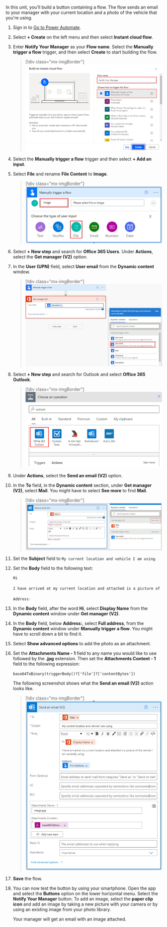 In this unit, you'll build a button containing a flow. The flow sends an email to your manager with your current location and a photo of the vehicle that you're using.

1. Sign in to [Go to Power Automate](https://flow.microsoft.com/?azure-portal=true).

1. Select **+ Create** on the left menu and then select **Instant cloud flow**.

1. Enter **Notify Your Manager** as your **Flow name**. Select the
   **Manually trigger a flow** trigger, and then select **Create** to start building the flow.

   > [!div class="mx-imgBorder"]
   > [![Screenshot of Notify Your Manager trigger with Manually trigger a flow added.](../media/create-name-manager-flow.png)](../media/create-name-manager-flow.png#lightbox)

1. Select the **Manually trigger a flow** trigger and then select **+ Add an input**.

1. Select **File** and rename **File Content** to **Image**.

    > [!div class="mx-imgBorder"]
    > [![Screenshot of Manually trigger a flow with an image file added.](../media/notify-manager-trigger.jpg)](../media/notify-manager-trigger.jpg#lightbox)

1. Select **+ New step** and search for **Office 365 Users**. Under **Actions**, select the **Get manager (V2)** option.

1. In the **User (UPN)** field, select **User email** from the **Dynamic content** window.

    > [!div class="mx-imgBorder"]
    > [![Screenshot of Manually trigger a flow with Get manager showing the User (U P N) option with the Dynamic content open and User email highlighted.](../media/get-manager-v2.jpg)](../media/get-manager-v2.jpg#lightbox)

1. Select **+ New step** and search for Outlook and select **Office 365 Outlook**.

    > [!div class="mx-imgBorder"]
    > [![Screenshot of Choose an operation with Office 365 Outlook highlighted.](../media/office-365-outlook.png)](../media/office-365-outlook.png#lightbox)

1. Under **Actions**, select the **Send an email (V2)** option.

1. In the **To** field, in the **Dynamic content** section, under **Get manager (V2)**, select **Mail**. You might have to select **See more** to find **Mail**.

    > [!div class="mx-imgBorder"]
    > [![Screenshot of Send an email with Dynamic content for the To field showing and the See more button highlighted next to Get manager.](../media/mail.jpg)](../media/mail.jpg#lightbox)

1. Set the **Subject** field to ```My current location and vehicle I am using```.

1. Set the **Body** field to the following text:

    ```r
    Hi

    I have arrived at my current location and attached is a picture of the vehicle I am currently using.

    Address:
    ```

1. In the **Body** field, after the word **Hi**, select **Display Name** from the **Dynamic content** window under **Get manager (V2)**.

1. In the **Body** field, below **Address:**, select **Full address**, from the **Dynamic content** window under **Manually trigger a flow**. You might have to scroll down a bit to find it.

1. Select **Show advanced options** to add the photo as an attachment.

1. Set the **Attachments Name - 1** field to any name you would like to use followed by the **.jpg** extension. Then set the **Attachments Content - 1** field to the following expression:

    ```base64ToBinary(triggerBody()?['file']?['contentBytes'])```

    The following screenshot shows what the **Send an email (V2)** action looks like.

    > [!div class="mx-imgBorder"]
    > [![Screenshot of Send an email with the body filled in with "Hi Display Name (dynamic field) I have arrived... Address: Full address (dynamic field)".](../media/send-email-body.jpg)](../media/send-email-body.jpg#lightbox)

1. **Save** the flow.

1. You can now test the button by using your smartphone. Open the app and select the **Buttons** option on the lower horizontal menu. Select the **Notify Your Manager** button. To add an image, select the **paper clip icon** and add an image by taking a new picture with your camera or by using an existing image from your photo library.

    Your manager will get an email with an image attached.
